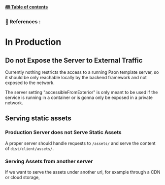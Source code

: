 [**🕮 Table of contents**](/Readme.md)

### 🦚 References : 

# In Production

## Do not Expose the Server to External Traffic

Currently nothing restricts the access to a running Paon template server, 
so it should be only reachable locally by the backend framework and not exposed to the network.

The server setting "accessibleFromExterior" is only meant to be used 
if the service is running in a container or is gonna only be exposed in a private network.

## Serving static assets

### Production Server does not Serve Static Assets

A proper server should handle requests to `/assets/` and serve the content of `dist/client/assets/`.

### Serving Assets from another server

If we want to serve the assets under another url, for example through a CDN or cloud storage, 